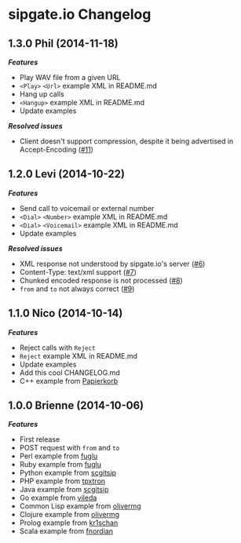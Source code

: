 sipgate.io Changelog
====================

1.3.0 Phil (2014-11-18)
-----------------------
***Features***
* Play WAV file from a given URL
* ```<Play>``` ```<Url>``` example XML in README.md
* Hang up calls
* ```<Hangup>``` example XML in README.md
* Update examples

***Resolved issues***
* Client doesn't support compression, despite it being advertised in Accept-Encoding ([#11](https://github.com/sipgate/sipgate.io/issues/11))

1.2.0 Levi (2014-10-22)
-----------------------
***Features***
* Send call to voicemail or external number
* ```<Dial>``` ```<Number>``` example XML in README.md
* ```<Dial>``` ```<Voicemail>``` example XML in README.md
* Update examples

***Resolved issues***
* XML response not understood by sipgate.io's server ([#6](https://github.com/sipgate/sipgate.io/issues/6))
* Content-Type: text/xml support ([#7](https://github.com/sipgate/sipgate.io/issues/7))
* Chunked encoded response is not processed ([#8](https://github.com/sipgate/sipgate.io/issues/8))
* ```from``` and ```to``` not always correct ([#9](https://github.com/sipgate/sipgate.io/issues/9))

1.1.0 Nico (2014-10-14)
-----------------------
***Features***
* Reject calls with ```Reject```
* ```Reject``` example XML in README.md
* Update examples
* Add this cool CHANGELOG.md
* C++ example from  [Papierkorb](https://github.com/Papierkorb)

1.0.0 Brienne (2014-10-06)
--------------------------
***Features***
* First release
* POST request with ```from``` and ```to```
* Perl example from [fuglu](https://github.com/fuglu)
* Ruby example from [fuglu](https://github.com/fuglu)
* Python example from [scgitsip](https://github.com/scgitsip)
* PHP example from [tpxtron](https://github.com/tpxtron)
* Java example from [scgitsip](https://github.com/scgitsip)
* Go example from [vileda](https://github.com/vileada)
* Common Lisp example from [olivermg](https://github.com/olivermg)
* Clojure example from [olivermg](https://github.com/olivermg)
* Prolog example from [kr1schan](https://github.com/kr1schan)
* Scala example from [fnordian](https://github.com/fnordian)
